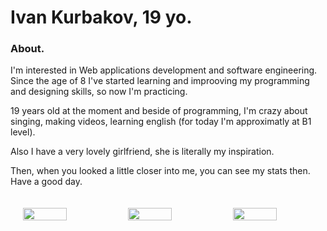 # Ivan Kurbakov, 19 yo.

### About.

I'm interested in Web applications development and software engineering. Since the age of 8 I've started learning and improoving my programming and designing skills, so now I'm practicing.

19 years old at the moment and beside of programming, I'm crazy about singing, making videos, learning english (for today I'm approximatly at B1 level).

Also I have a very lovely girlfriend, she is literally my inspiration.

Then, when you looked a little closer into me, you can see my stats then. Have a good day.

<div style="display:flex; width: 100%; justify-items: between; align-items:start;">
  <img style="width:55%; margin-bottom:200px; padding:20px" src="https://github-readme-stats.vercel.app/api?username=tayowrld&show_icons=true&theme=onedark"/>
  <img style="width:55%; padding:20px" src="https://github-readme-stats.vercel.app/api/top-langs/?username=tayowrld&theme=onedark"/>
  <img style="width:55%; padding:20px" src="https://github-readme-stats.vercel.app/api/pin/?username=tayowrld&&repo=omarchi-mac-menu&theme=onedark"/>
</div>
